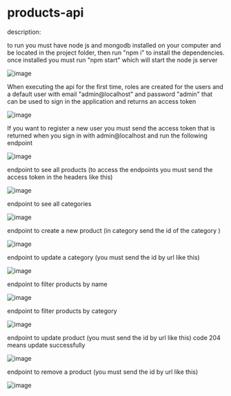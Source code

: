 # products-api

description:

to run you must have node js and mongodb installed on your computer and be located in the project folder, then run "npm i" to install the dependencies.
once installed you must run "npm start" which will start the node js server

![image](https://user-images.githubusercontent.com/75379137/146658039-cb65c8d6-3e91-470c-b9f4-f8d8f326e214.png)

When executing the api for the first time, roles are created for the users and a default user with email "admin@localhost" and password "admin" that can be used to sign in the application and returns an access token

![image](https://user-images.githubusercontent.com/75379137/146658274-27c75979-60da-478c-92f1-ae6596083ed7.png)

If you want to register a new user you must send the access token that is returned when you sign in with admin@localhost and run the following endpoint

![image](https://user-images.githubusercontent.com/75379137/146658642-268634ca-9c86-4738-9e13-9806fe1f56c8.png)

endpoint to see all products (to access the endpoints you must send the access token in the headers like this)

![image](https://user-images.githubusercontent.com/75379137/146658493-a6ac42b7-c985-4bd0-9696-c248d5b3bc1b.png)

endpoint to see all categories

![image](https://user-images.githubusercontent.com/75379137/146658862-3af0d9a4-a6e5-4b7b-a526-3e76dd40ac35.png)

endpoint to create a new product (in category send the id of the category )

![image](https://user-images.githubusercontent.com/75379137/146658698-53122a4c-ec51-452f-a419-05751e023c86.png)

endpoint to update a category (you must send the id by url like this)

![image](https://user-images.githubusercontent.com/75379137/146658824-a290a538-4b29-4643-985a-376591578021.png)

endpoint to filter products by name

![image](https://user-images.githubusercontent.com/75379137/146658943-119ed57b-8ec4-4003-8d18-133c65b69704.png)

endpoint to filter products by category

![image](https://user-images.githubusercontent.com/75379137/146658977-7795bcfb-df08-41b3-87e0-39cb2eab2428.png)

endpoint to update product (you must send the id by url like this) code 204 means update successfully

![image](https://user-images.githubusercontent.com/75379137/146659025-421cff8d-1024-4dfc-8a68-dc378a6f1c9d.png)

endpoint to remove a product (you must send the id by url like this)

![image](https://user-images.githubusercontent.com/75379137/146658901-4195f8ee-cb48-45f6-8a08-00cf856b69b8.png)



